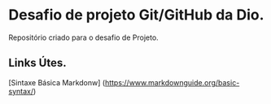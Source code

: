 # Desafio de projeto Git/GitHub da Dio.
Repositório criado para o desafio de Projeto.
## Links Útes.
[Sintaxe Básica Markdonw] (https://www.markdownguide.org/basic-syntax/)

